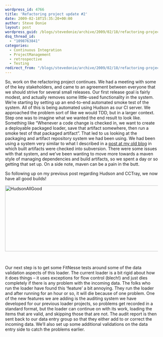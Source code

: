 ```yaml
---
wordpress_id: 4766
title: 'Refactoring project update #2'
date: 2009-02-18T15:35:20+00:00
author: Steve Donie
layout: post
wordpress_guid: /blogs/stevedonie/archive/2009/02/18/refactoring-project-update-2.aspx
dsq_thread_id:
  - "1098763841"
categories:
  - Continuous Integration
  - ProjectManagement
  - retrospective
  - Testing
redirect_from: "/blogs/stevedonie/archive/2009/02/18/refactoring-project-update-2.aspx/"
---
```

So, work on the refactoring project continues. We had a meeting with some of the key stakeholders, and came to an agreement between everyone that we should strive for several small releases. Our first release goal is fairly modest, and actually removes some little-used functionality in the system. We&#8217;re starting by setting up an end-to-end automated smoke test of the system. All of this is being automated using Hudson as our CI server. We approached the problem sort of like we would TDD, but in a larger context. Step one was to imagine what we wanted the end result to look like. Something like &#8220;Whenever a code change is checked in, we want to create a deployable packaged loader, save that artifact somewhere, then run a smoke test of that packaged artifact&#8221;. That led to us looking at the packaging and artifact repository system we had been using. We had been using a system very similar to what I described in a <a href="http://donie.homeip.net:8080/pebble/Steve/2005/12/28/1135786642478.html" target="_blank">post at my old blog</a> in which built artifacts were checked into subversion. There were some issues with that system, and we&#8217;ve been wanting to move more towards a maven style of managing dependencies and build artifacts, so we spent a day or so getting that set up. On a side note, maven can be a pain in the butt.

So following up on my previous post regarding Hudson and CCTray, we now have all good builds!

[<img style="border-right: 0px;border-top: 0px;border-left: 0px;border-bottom: 0px" height="218" alt="HudsonAllGood" src="http://lostechies.com/content/stevedonie/uploads/2011/03/HudsonAllGood_thumb.png" width="505" border="0" />](http://lostechies.com/content/stevedonie/uploads/2011/03/HudsonAllGood.png)

&nbsp;

Our next step is to get some FitNesse tests around some of the data validation aspects of this loader. The current loader is a bit rigid about how it does things &#8211; it uses exceptions for flow control (blech!) and just dies completely if there is any problem with the incoming data. The folks who run the loader have found this &#8216;feature&#8217; a bit annoying. They run the loader and after running for an hour or so, it will die because of one problem. One of the new features we are adding is the auditing system we have developed for our previous loader projects, so problems get recorded in a standard format, but the loader can continue on with its work, loading the items that are valid, and skipping those that are not. The audit report is then sent back to our data entry group so that they either add to or correct the incoming data. We&#8217;ll also set up some additional validations on the data entry side to catch the problems earlier. 

>